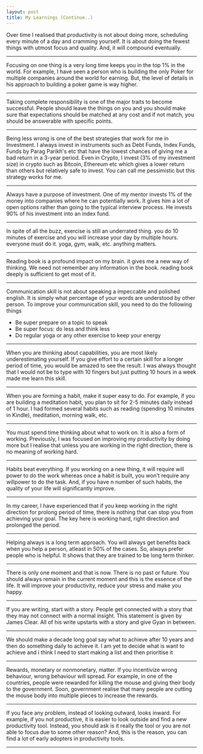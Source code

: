 ```yaml
---
layout: post
title: My Learnings (Continue..)
---
```


Over time I realised that productivity is not about doing more, scheduling every minute of a day and cramming yourself. It is about doing the fewest things with utmost focus and quality. And, it will compound eventually. 

----

Focusing on one thing is a very long time keeps you in the top 1% in the world. For example, I have seen a person who is building the only Poker for multiple companies around the world for earning. But, the level of details in his approach to building a poker game is way higher. 

----

Taking complete responsibility is one of the major traits to become successful. People should leave the things on you and you should make sure that expectations should be matched at any cost and if not match, you should be answerable with specific points. 

----

Being less wrong is one of the best strategies that work for me in Investment. I always invest in instruments such as Debt Funds, Index Funds, Funds by Parag Parikh's etc that have the lowest chances of giving me a bad return in a 3-year period. Even in Crypto, I invest (3% of my investment size) in crypto such as Bitcoin, Ethereum etc which gives a lower return than others but relatively safe to invest. You can call me pessimistic but this strategy works for me. 

----

Always have a purpose of investment. One of my mentor invests 1% of the money into companies where he can potentially work. It gives him a lot of open options rather than going to the typical interview process. He invests 90% of his investment into an index fund. 

----

In spite of all the buzz, exercise is still an underrated thing. you do 10 minutes of exercise and you will increase your day by multiple hours. everyone must do it. yoga, gym, walk, etc. anything matters. 

----

Reading book is a profound impact on my brain. it gives me a new way of thinking. We need not remember any information in the book. reading book deeply is sufficient to get most of it. 

----

Communication skill is not about speaking a impeccable and polished english. It is simply what percentage of your words are understood by other person. To improve your communication skill, you need to do the following things 
- Be super prepare on a topic to speak 
- Be super focus: do less and think less 
- Do regular yoga or any other exercise to keep your energy 

----

When you are thinking about capabilities, you are most likely underestimating yourself. If you give effort to a certain skill for a longer period of time, you would be amazed to see the result. I was always thought that I would not be to type with 10 fingers but just putting 10 hours in a week made me learn this skill. 

----

When you are forming a habit, make it super easy to do. For example, if you are building a meditation habit, you plan to sit for 2-5 minutes daily instead of 1 hour. I had formed several habits such as reading (spending 10 minutes in Kindle), meditation, morning walk, etc. 

----

You must spend time thinking about what to work on. It is also a form of working. Previously, I was focused on improving my productivity by doing more but I realise that unless you are working in the right direction, there is no meaning of working hard. 

----

Habits beat everything. If you working on a new thing, it will require will power to do the work whereas once a habit is built, you won't require any willpower to do the task. And, if you have n number of such habits, the quality of your life will significantly improve. 

----

In my career, I have experienced that if you keep working in the right direction for prolong period of time, there is nothing that can stop you from achieving your goal. The key here is working hard, right direction and prolonged the period. 

----

Helping always is a long term approach. You will always get benefits back when you help a person, atleast in 50% of the cases. So, always prefer people who is helpful. It shows that they are trained to be long term thinker.

----

There is only one moment and that is now. There is no past or future. You should always remain in the current moment and this is the essence of the life. It will improve your productivity, reduce your stress and make you happy. 

----

If you are writing, start with a story. People get connected with a story that they may not connect with a normal insight. This statement is given by James Clear. All of his write upstarts with a story and give Gyan in between. 

----

We should make a decade long goal say what to achieve after 10 years and then do something daily to achieve it. I am yet to decide what is want to achieve and i think I need to start making a list and then prioritise it 

----

Rewards, monetary or nonmonetary, matter. If you incentivize wrong behaviour, wrong behaviour will spread. For example, in one of the countries, people were rewarded for killing the mouse and giving their body to the government. Soon, government realise that many people are cutting the mouse body into multiple pieces to increase the rewards. 

----

If you face any problem, instead of looking outward, looks inward. For example, if you not productive, it is easier to look outside and find a new productivity tool. Instead, you should ask is it really the tool or you are not able to focus due to some other reason? And, this is the reason, you can find a lot of early adopters in productivity tools. 

----